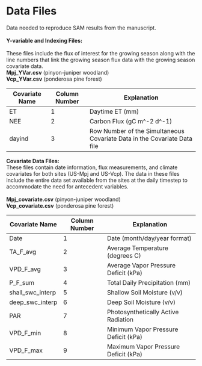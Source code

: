 # Data Files

Data needed to reproduce SAM results from the manuscript.
<br/><br/>**Y-variable and Indexing Files:**<br/><br/>
These files include the flux of interest for the growing season along with the line numbers that link the growing season flux data with the growing season covariate data.
<br/>
**Mpj_YVar.csv** (pinyon-juniper woodland)<br/>
**Vcp_YVar.csv** (ponderosa pine forest)
<br/>

|Covariate Name|Column Number|Explanation|
| ------------ | ----------- |---------- |
|ET|1|Daytime ET (mm)|
|NEE|2|Carbon Flux (gC m^-2 d^-1)|
|dayind|3|Row Number of the Simultaneous Covariate Data in the Covariate Data file|

**Covariate Data Files:**<br/>
These files contain date information, flux measurements, and climate covariates for both sites (US-Mpj and US-Vcp). The data in these files include the entire data set available from the sites at the daily timestep to accommodate the need for antecedent variables.<br/>
<br/>
**Mpj_covariate.csv** (pinyon-juniper woodland)<br/>
**Vcp_covariate.csv** (ponderosa pine forest)
<br/>

|Covariate Name|Column Number|Explanation|
| ------------ | ----------- |---------- |
|Date|1|Date (month/day/year format)|
|TA_F_avg|2|Average Temperature (degrees C)|
|VPD_F_avg|3|Average Vapor Pressure Deficit (kPa)|
|P_F_sum|4|Total Daily Precipitation (mm)|
|shall_swc_interp|5|Shallow Soil Moisture (v/v)|
|deep_swc_interp|6|Deep Soil Moisture (v/v)|
|PAR|7|Photosynthetically Active Radiation|
|VPD_F_min|8|Minimum Vapor Pressure Deficit (kPa)|
|VPD_F_max|9|Maximum Vapor Pressure Deficit (kPa)|
<br/>

